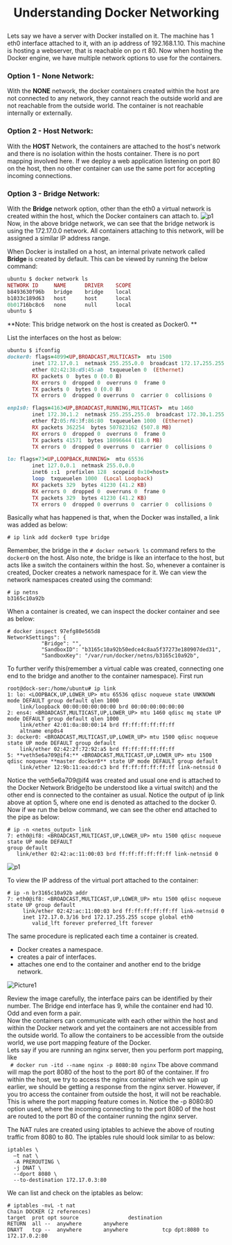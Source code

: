 # <p style="text-align: center;">Understanding Docker Networking</p>

Lets say we have a server with Docker installed on it. The machine has 1 eth0 interface attached to it, with an ip address of 192.168.1.10.
This machine is hosting a webserver, that is reachable on po rt 80. 
Now when hosting the Docker engine, we have multiple network options to use for the containers.

### Option 1 - None Network:
With the **NONE** network, the docker containers created within the host are not connected to any network, they cannot reach the outside world and are not reachable from the outside world. The container is not reachable internally or externally.

### Option 2 - Host Network:
With the **HOST** Network, the containers are attached to the host's network and there is no isolation within the hosts container. There is no port mapping involved here.
If we deploy a web application listening on port 80 on the host, then no other container can use the same port for accepting incoming connections.<br>

### Option 3 - Bridge Network:
With the **Bridge** network option, other than the eth0 a virtual network is created within the host, which the Docker containers can attach to.
![p1](https://github.com/pyvivid/K8S-References/assets/94853400/d29bddcf-a418-45ba-88ff-10dfe24e68c0)<br>
Now, in the above bridge network, we can see that the bridge network is using the 172.17.0.0 network. All containers attaching to this network, will be assigned a similar IP address range.

When Docker is installed on a host, an internal private network called **Bridge** is created by default.
This can be viewed by running the below command:
```ruby
ubuntu $ docker network ls
NETWORK ID     NAME      DRIVER    SCOPE
b8493630f96b   bridge    bridge    local
b1033c189d63   host      host      local
0b01716bc8c6   none      null      local
ubuntu $ 
```
**Note: This bridge network on the host is created as Docker0. **

List the interfaces on the host as below:
```ruby
ubuntu $ ifconfig
docker0: flags=4099<UP,BROADCAST,MULTICAST>  mtu 1500
        inet 172.17.0.1  netmask 255.255.0.0  broadcast 172.17.255.255
        ether 02:42:38:d5:45:ab  txqueuelen 0  (Ethernet)
        RX packets 0  bytes 0 (0.0 B)
        RX errors 0  dropped 0  overruns 0  frame 0
        TX packets 0  bytes 0 (0.0 B)
        TX errors 0  dropped 0 overruns 0  carrier 0  collisions 0

enp1s0: flags=4163<UP,BROADCAST,RUNNING,MULTICAST>  mtu 1460
        inet 172.30.1.2  netmask 255.255.255.0  broadcast 172.30.1.255
        ether f2:05:f6:3f:86:80  txqueuelen 1000  (Ethernet)
        RX packets 362254  bytes 507823162 (507.8 MB)
        RX errors 0  dropped 0  overruns 0  frame 0
        TX packets 41571  bytes 18096644 (18.0 MB)
        TX errors 0  dropped 0 overruns 0  carrier 0  collisions 0

lo: flags=73<UP,LOOPBACK,RUNNING>  mtu 65536
        inet 127.0.0.1  netmask 255.0.0.0
        inet6 ::1  prefixlen 128  scopeid 0x10<host>
        loop  txqueuelen 1000  (Local Loopback)
        RX packets 329  bytes 41230 (41.2 KB)
        RX errors 0  dropped 0  overruns 0  frame 0
        TX packets 329  bytes 41230 (41.2 KB)
        TX errors 0  dropped 0 overruns 0  carrier 0  collisions 0
```
Basically what has happened is that, when the Docker was installed, a link was added as below:
```
# ip link add docker0 type bridge
```
Remember, the bridge in the ```# docker network ls``` command refers to the ```docker0``` on the host.
Also note, the bridge is like an interface to the host, but acts like a switch the containers within the host.
So, whenever a container is created, Docker creates a network namespace for it. We can view the network namespaces created using the command:
```
# ip netns
b3165c10a92b
``` 
When a container is created, we can inspect the docker container and see as below:
```
# docker inspect 97efg80e565d8
NetworkSettings": {
           "Bridge": "",
           "SandboxID": "b3165c10a92b50edce4c8aa5f37273e180907ded31",
           "SandboxKey": "/var/run/docker/netns/b3165c10a92b",
```
To further verify this(remember a virtual cable was created, connecting one end to the bridge and another to the container namespace).
First run 
```
root@dock-ser:/home/ubuntu# ip link
1: lo: <LOOPBACK,UP,LOWER_UP> mtu 65536 qdisc noqueue state UNKNOWN mode DEFAULT group default qlen 1000
    link/loopback 00:00:00:00:00:00 brd 00:00:00:00:00:00
2: ens4: <BROADCAST,MULTICAST,UP,LOWER_UP> mtu 1460 qdisc mq state UP mode DEFAULT group default qlen 1000
    link/ether 42:01:0a:80:00:14 brd ff:ff:ff:ff:ff:ff
    altname enp0s4
3: docker0: <BROADCAST,MULTICAST,UP,LOWER_UP> mtu 1500 qdisc noqueue state UP mode DEFAULT group default 
    link/ether 02:42:2f:72:92:a5 brd ff:ff:ff:ff:ff:ff
5: **veth5e6a709@if4:** <BROADCAST,MULTICAST,UP,LOWER_UP> mtu 1500 qdisc noqueue **master docker0** state UP mode DEFAULT group default 
    link/ether 12:9b:11:ea:dd:c3 brd ff:ff:ff:ff:ff:ff link-netnsid 0
```
Notice the veth5e6a709@if4 was created and usual one end is attached to the Docker Network Bridge(to be understood like a virtual switch) and the other end is connected to the container as usual.
Notice the output of ip link above at option 5, where one end is denoted as attached to the docker 0.
Now if we run the below command, we can see the other end attached to the pipe as below:
```
# ip -n <netns_output> link
7: eth0@if8: <BROADCAST,MULTICAST,UP,LOWER_UP> mtu 1500 qdisc noqueue state UP mode DEFAULT
group default
   link/ether 02:42:ac:11:00:03 brd ff:ff:ff:ff:ff:ff link-netnsid 0
```
![p1](https://github.com/pyvivid/K8S-References/assets/94853400/6ce7c5d1-18e0-478f-a3c2-ddc12e2f225d)

To view the IP address of the virtual port attached to the container:
```
# ip -n br3165c10a92b addr
7: eth0@if8: <BROADCAST,MULTICAST,UP,LOWER_UP> mtu 1500 qdisc noqueue
state UP group default
     link/ether 02:42:ac:11:00:03 brd ff:ff:ff:ff:ff:ff link-netnsid 0
     inet 172.17.0.3/16 brd 172.17.255.255 scope global eth0
        valid_lft forever preferred_lft forever
```
The same procedure is replicated each time a container is created. 
+ Docker creates a namespace.
+ creates a pair of interfaces.
+ attaches one end to the container and another end to the bridge network.
  
![Picture1](https://github.com/pyvivid/K8S-References/assets/94853400/5c73e11c-a782-4cf6-bf21-588711fdd5a8)

Review the image carefully, the interface pairs can be identified by their number. The Bridge end interface has 9, while the container end had 10.
Odd and even form a pair.</br>
Now the containers can communicate with each other within the host and within the Docker network and yet the containers are not accessible from the outside world. To allow the containers to be accessible from the outside world, we use port mapping feature of the Docker.</br>
Lets say if you are running an nginx server, then you perform port mapping, like</br>
``` # docker run -itd --name nginx -p 8080:80 nginx```
Tbe above command will map the port 8080 of the host to the port 80 of the container. If fro within the host, we try to access the nginx container which we spin up earlier, we should be getting a response from the nginx server. However, if you tro access the container from outside the host, it will not be reachable.</br>
This is where the port mapping feature comes in. Notice the -p 8080:80 option used, where the incoming connecting to the port 8080 of the host are routed to the port 80 of the container running the nginx server.</br>

The NAT rules are created using iptables to achieve the above of routing traffic from 8080 to 80. The iptables rule should look similar to as below:
```
iptables \
  –t nat \
  -A PREROUTING \
  -j DNAT \
  --dport 8080 \
  --to-destination 172.17.0.3:80
```
We can list and check on the iptables as below:
```
# iptables -nvL -t nat
Chain DOCKER (2 references)
target	prot opt source                destination
RETURN  all	--	anywhere       anywhere
DNAYT   tcp	--	anywhere       anywhere           tcp dpt:8080 to 172.17.0.2:80
```
             











     









